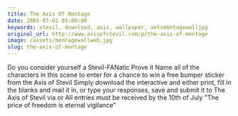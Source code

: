 ```yaml
---
title: The Axis Of Montage
date: 2005-07-01 05:00:00
keywords: stevil, download, axis, wallpaper, aetsmontagewalljpg
original_url: http://www.axisofstevil.com/p/the-axis-of-montage
image: /assets/montagewallweb.jpg
slug: the-axis-of-montage
---
```


Do you consider yourself a Stevil-FANatic Prove it Name all of the characters in this scene to enter for a chance to win a free bumper sticker from the Axis of Stevil Simply download the interactive  and either print, fill in the blanks and mail it in, or type your responses, save and submit it to The Axis of Stevil via  or  All entries must be received by the 10th of July
&quot;The price of freedom is eternal vigilance&quot;

